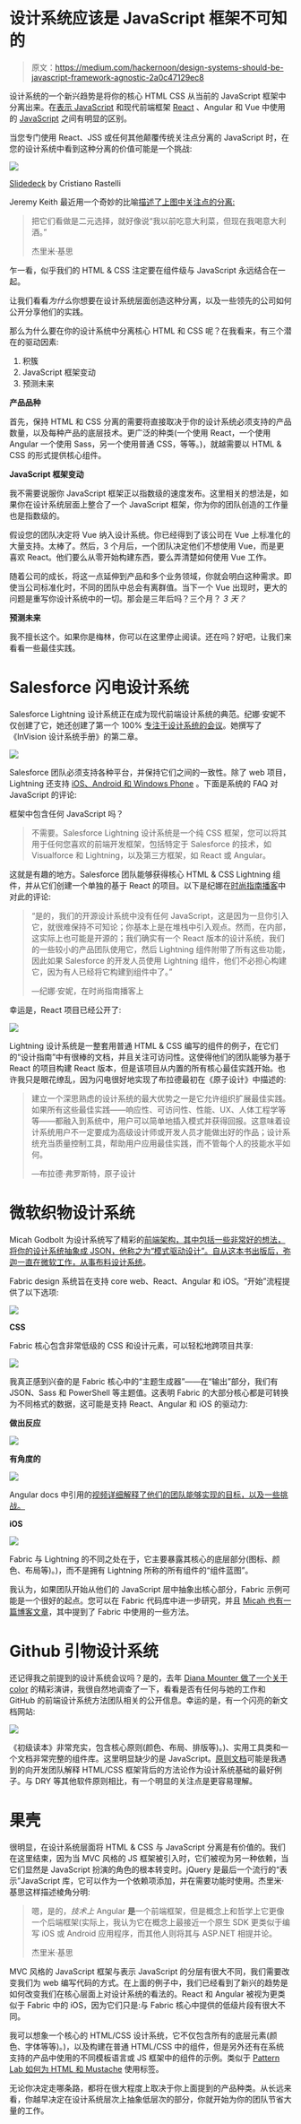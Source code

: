 # 设计系统应该是 JavaScript 框架不可知的

> 原文：<https://medium.com/hackernoon/design-systems-should-be-javascript-framework-agnostic-2a0c47129ec8>

设计系统的一个新兴趋势是将你的核心 HTML CSS 从当前的 JavaScript 框架中分离出来。在[表示 JavaScript](http://bradfrost.com/blog/post/frontend-design/) 和现代前端框架 [React](https://hackernoon.com/tagged/react) 、Angular 和 Vue 中使用的 [JavaScript](https://hackernoon.com/tagged/javascript) 之间有明显的区别。

当您专门使用 React、JSS 或任何其他颠覆传统关注点分离的 JavaScript 时，在您的设计系统中看到这种分离的价值可能是一个挑战:

![](img/bd2e076898d6b325d80109db88ceca6d.png)

[Slidedeck](https://speakerdeck.com/didoo/let-there-be-peace-on-css?slide=62) by Cristiano Rastelli

Jeremy Keith 最近用一个奇妙的比喻[描述了上图中关注点的分离:](https://adactio.com/journal/14103)

> 把它们看做是二元选择，就好像说“我以前吃意大利菜，但现在我喝意大利酒。”
> 
> 杰里米·基思

乍一看，似乎我们的 HTML & CSS 注定要在组件级与 JavaScript 永远结合在一起。

让我们看看*为什么*你想要在设计系统层面创造这种分离，以及一些领先的公司如何公开分享他们的实践。

那么为什么要在你的设计系统中分离核心 HTML 和 CSS 呢？在我看来，有三个潜在的驱动因素:

1.  积簇
2.  JavaScript 框架变动
3.  预测未来

**产品品种**

首先，保持 HTML 和 CSS 分离的需要将直接取决于你的设计系统必须支持的产品数量，以及每种产品的底层技术。更广泛的种类(一个使用 React，一个使用 Angular 一个使用 Sass，另一个使用普通 CSS，等等。)，就越需要以 HTML & CSS 的形式提供核心组件。

**JavaScript 框架变动**

我不需要说服你 JavaScript 框架正以指数级的速度发布。这里相关的想法是，如果你在设计系统层面上整合了一个 JavaScript 框架，你为你的团队创造的工作量也是指数级的。

假设您的团队决定将 Vue 纳入设计系统。你已经得到了该公司在 Vue 上标准化的大量支持。太棒了。然后，3 个月后，一个团队决定他们不想使用 Vue，而是更喜欢 React。他们要么从零开始构建东西，要么弄清楚如何使用 Vue 工作。

随着公司的成长，将这一点延伸到产品和多个业务领域，你就会明白这种需求。即使当公司标准化时，不同的团队中总会有离群值。当下一个 Vue 出现时，更大的问题是重写你设计系统中的一切。那会是三年后吗？三个月？ *3 天？*

**预测未来**

我不擅长这个。如果你是梅林，你可以在这里停止阅读。还在吗？好吧，让我们来看看一些最佳实践。

# Salesforce 闪电设计系统

Salesforce Lightning 设计系统正在成为现代前端设计系统的典范。纪娜·安妮不仅创建了它，她还创建了第一个 100% [专注于设计系统的会议](https://www.clarityconf.com/)。她撰写了《InVision 设计系统手册》的第二章。

![](img/e56c23ae6fc38465e4c6f8f7cffa8b96.png)

Salesforce 团队必须支持各种平台，并保持它们之间的一致性。除了 web 项目，Lightning 还支持 [iOS、Android 和 Windows Phone](https://www.lightningdesignsystem.com/platforms/ios/) 。下面是系统的 FAQ 对 JavaScript 的评论:

框架中包含任何 JavaScript 吗？

> 不需要。Salesforce Lightning 设计系统是一个纯 CSS 框架，您可以将其用于任何您喜欢的前端开发框架，包括特定于 Salesforce 的技术，如 Visualforce 和 Lightning，以及第三方框架，如 React 或 Angular。

这就是有趣的地方。Salesforce 团队能够获得核心 HTML & CSS Lightning 组件，并从它们创建一个单独的基于 React 的项目。以下是纪娜在[时尚指南播客](http://styleguides.io/podcast/jina-anne/)中对此的评论:

> “是的，我们的开源设计系统中没有任何 JavaScript，这是因为一旦你引入它，就很难保持不可知论；你基本上是在堆栈中引入观点。然而，在内部，这实际上也可能是开源的；我们确实有一个 React 版本的设计系统，我们的一些较小的产品团队使用它，然后 Lightning 组件附带了所有这些功能，因此如果 Salesforce 的开发人员使用 Lightning 组件，他们不必担心构建它，因为有人已经将它构建到组件中了。”
> 
> —纪娜·安妮，在时尚指南播客上

幸运是，React 项目已经公开了:

[![](img/ae7995375529fc464ca5b18d53293c2e.png)](https://react.lightningdesignsystem.com/)

Lightning 设计系统是一整套用普通 HTML & CSS 编写的组件的例子，在它们的“设计指南”中有很棒的文档，并且关注可访问性。这使得他们的团队能够为基于 React 的项目构建 React 版本，但是该项目从内置的所有核心最佳实践开始。也许我只是眼花缭乱，因为闪电很好地实现了布拉德最初在《原子设计》中描述的:

> 建立一个深思熟虑的设计系统的最大优势之一是它允许组织扩展最佳实践。如果所有这些最佳实践——响应性、可访问性、性能、UX、人体工程学等等——都融入到系统中，用户可以简单地插入模式并获得回报。这意味着设计系统用户不一定要成为高级设计师或开发人员才能做出好的作品；设计系统充当质量控制工具，帮助用户应用最佳实践，而不管每个人的技能水平如何。
> 
> —布拉德·弗罗斯特，原子设计

# 微软织物设计系统

Micah Godbolt 为设计系统写了精彩的[前端架构，其中包括一些非常好的想法，将你的设计系统抽象成 JSON，他称之为“模式驱动设计”。自从这本书出版后，弥迦一直在微软工作，从事](http://shop.oreilly.com/product/0636920040156.do)[布料设计系统](https://developer.microsoft.com/en-us/fabric)。

Fabric design 系统旨在支持 core web、React、Angular 和 iOS。“开始”流程提供了以下选项:

[![](img/2bc8c51ef0b17d094e0471377097b225.png)](https://developer.microsoft.com/en-us/fabric)

**CSS**

Fabric 核心包含非常低级的 CSS 和设计元素，可以轻松地跨项目共享:

[![](img/c3bf40f65ee0a989b5cf90b4eb5124b1.png)](https://developer.microsoft.com/en-us/fabric#/styles)

我真正感到兴奋的是 Fabric 核心中的“主题生成器”——在“输出”部分，我们有 JSON、Sass 和 PowerShell 等主题值。这表明 Fabric 的大部分核心都是可转换为不同格式的数据，这可能是支持 React、Angular 和 iOS 的驱动力:

**做出反应**

[![](img/0e154f22290073a7d90a71011abe25bf.png)](https://developer.microsoft.com/en-us/fabric#/components)

**有角度的**

[![](img/69f25d7dfde3214d47f8253bba493f29.png)](https://developer.microsoft.com/en-us/fabric#/angular-js)

Angular docs 中引用的[视频详细解释了他们的团队能够实现的目标，以及一些挑战。](https://channel9.msdn.com/Shows/Office-Dev-Show/Office-Dev-Show-Episode-25-Angular-Directives-for-Office-UI-Fabric)

**iOS**

[![](img/8b2af9021f49f7bb31781eb6eee75add.png)](https://developer.microsoft.com/en-us/fabric#/fabric-ios)

Fabric 与 Lightning 的不同之处在于，它主要暴露其核心的底层部分(图标、颜色、布局等)。)，而不是拥有 Lightning 所称的所有组件的“组件蓝图”。

我认为，如果团队开始从他们的 JavaScript 层中抽象出核心部分，Fabric 示例可能是一个很好的起点。您可以在 Fabric 代码库中进一步研究，并且 [Micah 也有一篇博客文章](https://micahgodbolt.com/blog/what-s-right-with-css-in-js/)，其中提到了 Fabric 中使用的一些方法。

# Github 引物设计系统

还记得我之前提到的设计系统会议吗？是的，去年 [Diana Mounter 做了一个关于 color](https://www.youtube.com/watch?v=VYWPH8QGuGE) 的精彩演讲，我很自然地调查了一下，看看是否有任何与她的工作和 GitHub 的前端设计系统方法团队相关的公开信息。幸运的是，有一个闪亮的新文档网站:

[![](img/0b19316cf8c19de50a28e1f3fe767b09.png)](https://styleguide.github.com/primer/)

《初级读本》非常充实，包含核心原则(颜色、布局、排版等)。)、实用工具类和一个文档非常完整的组件库。这里明显缺少的是 JavaScript。[原则文档](https://styleguide.github.com/primer/principles/)可能是我遇到的向开发团队解释 HTML/CSS 框架背后的方法论作为设计系统基础的最好例子。与 DRY 等其他软件原则相比，有一个明显的关注点是更容易理解。

# 果壳

很明显，在设计系统层面将 HTML & CSS 与 JavaScript 分离是有价值的。我们在这里结束，因为当 MVC 风格的 JS 框架被引入时，它们被视为另一种依赖，当它们显然是 JavaScript 扮演的角色的根本转变时。jQuery 是最后一个流行的“表示”JavaScript 库，它可以作为一个依赖项添加，并在需要功能时使用。杰里米·基思这样描述棱角分明:

> 嗯，是的，*技术上* Angular **是**一个前端框架，但是概念上和哲学上它更像一个后端框架(实际上，我认为它在概念上最接近一个原生 SDK 更类似于编写 iOS 或 Android 应用程序，而其他人则将其与 ASP.NET 相提并论。
> 
> 杰里米·基思

MVC 风格的 JavaScript 框架与表示 JavaScript 的分层有很大不同，我们需要改变我们为 web 编写代码的方式。在上面的例子中，我们已经看到了新兴的趋势是如何改变我们在核心层面上对设计系统的看法的。React 和 Angular 被视为更类似于 Fabric 中的 iOS，因为它们只是:与 Fabric 核心中提供的低级片段有很大不同。

我可以想象一个核心的 HTML/CSS 设计系统，它不仅包含所有的底层元素(颜色、字体等等)。)，以及构建在普通 HTML/CSS 中的组件，但是另外还有在系统支持的产品中使用的不同模板语言或 JS 框架中的组件的示例。类似于 [Pattern Lab 如何为 HTML 和 Mustache](http://demo.patternlab.io/?p=viewall-atoms-buttons) 使用标签。

无论你决定走哪条路，都将在很大程度上取决于你上面提到的产品种类。从长远来看，你越早决定在设计系统层次上抽象低层次的部分，你就开始为你的团队节省大量的工作。